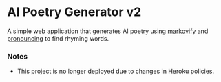 # AI Poetry Generator v2
A simple web application that generates AI poetry using [markovify](https://github.com/jsvine/markovify) 
and [pronouncing](https://github.com/aparrish/pronouncingpy) to find rhyming words.

### Notes
* This project is no longer deployed due to changes in Heroku policies.
